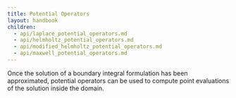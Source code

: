 ```yaml
---
title: Potential Operators
layout: handbook
children:
  - api/laplace_potential_operators.md
  - api/helmholtz_potential_operators.md
  - api/modified_helmholtz_potential_operators.md
  - api/maxwell_potential_operators.md
---
```


Once the solution of a boundary integral formulation has been approximated, potential
operators can be used to compute point evaluations of the solution inside the domain.
